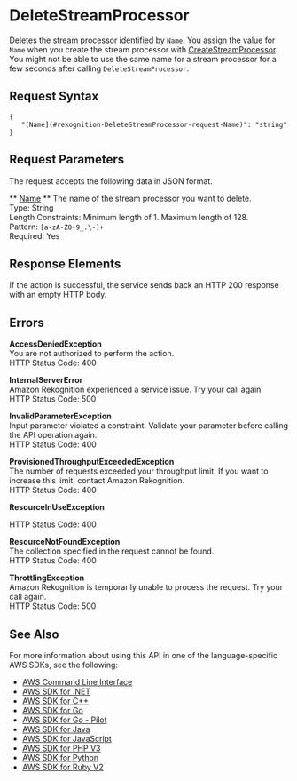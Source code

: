 # DeleteStreamProcessor<a name="API_DeleteStreamProcessor"></a>

Deletes the stream processor identified by `Name`\. You assign the value for `Name` when you create the stream processor with [CreateStreamProcessor](API_CreateStreamProcessor.md)\. You might not be able to use the same name for a stream processor for a few seconds after calling `DeleteStreamProcessor`\.

## Request Syntax<a name="API_DeleteStreamProcessor_RequestSyntax"></a>

```
{
   "[Name](#rekognition-DeleteStreamProcessor-request-Name)": "string"
}
```

## Request Parameters<a name="API_DeleteStreamProcessor_RequestParameters"></a>

The request accepts the following data in JSON format\.

 ** [Name](#API_DeleteStreamProcessor_RequestSyntax) **   <a name="rekognition-DeleteStreamProcessor-request-Name"></a>
The name of the stream processor you want to delete\.  
Type: String  
Length Constraints: Minimum length of 1\. Maximum length of 128\.  
Pattern: `[a-zA-Z0-9_.\-]+`   
Required: Yes

## Response Elements<a name="API_DeleteStreamProcessor_ResponseElements"></a>

If the action is successful, the service sends back an HTTP 200 response with an empty HTTP body\.

## Errors<a name="API_DeleteStreamProcessor_Errors"></a>

 **AccessDeniedException**   
You are not authorized to perform the action\.  
HTTP Status Code: 400

 **InternalServerError**   
Amazon Rekognition experienced a service issue\. Try your call again\.  
HTTP Status Code: 500

 **InvalidParameterException**   
Input parameter violated a constraint\. Validate your parameter before calling the API operation again\.  
HTTP Status Code: 400

 **ProvisionedThroughputExceededException**   
The number of requests exceeded your throughput limit\. If you want to increase this limit, contact Amazon Rekognition\.  
HTTP Status Code: 400

 **ResourceInUseException**   
  
HTTP Status Code: 400

 **ResourceNotFoundException**   
The collection specified in the request cannot be found\.  
HTTP Status Code: 400

 **ThrottlingException**   
Amazon Rekognition is temporarily unable to process the request\. Try your call again\.  
HTTP Status Code: 500

## See Also<a name="API_DeleteStreamProcessor_SeeAlso"></a>

For more information about using this API in one of the language\-specific AWS SDKs, see the following:
+  [AWS Command Line Interface](https://docs.aws.amazon.com/goto/aws-cli/rekognition-2016-06-27/DeleteStreamProcessor) 
+  [AWS SDK for \.NET](https://docs.aws.amazon.com/goto/DotNetSDKV3/rekognition-2016-06-27/DeleteStreamProcessor) 
+  [AWS SDK for C\+\+](https://docs.aws.amazon.com/goto/SdkForCpp/rekognition-2016-06-27/DeleteStreamProcessor) 
+  [AWS SDK for Go](https://docs.aws.amazon.com/goto/SdkForGoV1/rekognition-2016-06-27/DeleteStreamProcessor) 
+  [AWS SDK for Go \- Pilot](https://docs.aws.amazon.com/goto/SdkForGoPilot/rekognition-2016-06-27/DeleteStreamProcessor) 
+  [AWS SDK for Java](https://docs.aws.amazon.com/goto/SdkForJava/rekognition-2016-06-27/DeleteStreamProcessor) 
+  [AWS SDK for JavaScript](https://docs.aws.amazon.com/goto/AWSJavaScriptSDK/rekognition-2016-06-27/DeleteStreamProcessor) 
+  [AWS SDK for PHP V3](https://docs.aws.amazon.com/goto/SdkForPHPV3/rekognition-2016-06-27/DeleteStreamProcessor) 
+  [AWS SDK for Python](https://docs.aws.amazon.com/goto/boto3/rekognition-2016-06-27/DeleteStreamProcessor) 
+  [AWS SDK for Ruby V2](https://docs.aws.amazon.com/goto/SdkForRubyV2/rekognition-2016-06-27/DeleteStreamProcessor) 